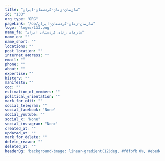 ```yaml
---
title: "سازمان-زنان-کردستان-ایران"
id: "133"
org_type: "ORG"
pageLink: "/op/سازمان-زنان-کردستان-ایران"
logo: "logos/133.png"
name_fa: "سازمان زنان کردستان ایران"
name_en: ""
name_short: ""
locations: ""
post_location: ""
internet_address: ""
email: ""
phone: ""
about: ""
expertise: ""
history: ""
manifesto: ""
coc: ""
estimation_of_members: ""
political_orientation: ""
mark_for_edit: ""
social_telegram: ""
social_facebook: "None"
social_youtube: ""
social_x: "None"
social_instagram: "None"
created_at: ""
updated_at: ""
mark_for_delete: ""
delete_reason: ""
deleted_at: ""
headerBg: "background-image: linear-gradient(120deg, #fdfbfb 0%, #ebedee 100%);"
---
```

